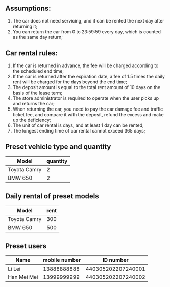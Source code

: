## Assumptions:
1. The car does not need servicing, and it can be rented the next day after returning it;
2. You can return the car from 0 to 23:59:59 every day, which is counted as the same day return;
## Car rental rules:
1. If the car is returned in advance, the fee will be charged according to the scheduled end time;
2. If the car is returned after the expiration date, a fee of 1.5 times the daily rent will be charged for the days beyond the end time;
3. The deposit amount is equal to the total rent amount of 10 days on the basis of the lease term;
4. The store administrator is required to operate when the user picks up and returns the car;
5. When returning the car, you need to pay the car damage fee and traffic ticket fee, and compare it with the deposit, refund the excess and make up the deficiency;
6. The unit of car rental is days, and at least 1 day can be rented;
7. The longest ending time of car rental cannot exceed 365 days;
## Preset vehicle type and quantity
|Model | quantity|
|  ----  | ----  |
| Toyota Camry  | 2 |
| BMW 650  | 2 |
## Daily rental of preset models
|Model | rent|
|  ----  | ----  |
| Toyota Camry  | 300 |
| BMW 650  | 500 |
## Preset users
|Name | mobile number | ID number|
|  ----  | ----  | ----  |
| Li Lei  | 13888888888 | 440305202207240001 |
| Han Mei Mei  | 13999999999 | 440305202207240002 |